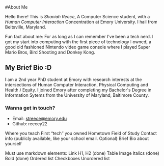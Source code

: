 #About Me

Hello there! This is *Shaniah Reece*, A Computer Science student, with a _Human Computer Interaction_ Concentration at Emory University. I hail from Beltsville, Maryland.

Fun fact about me: For as long as I can remember I've been a tech nerd. I got my start into computing with the first piece of technology I owned, a good old fashioned Nintendo video game console where I played Super Mario Bros, Bird Shooting and Donkey Kong. 


## My Brief Bio :D

I am a 2nd year PhD student at Emory with research interests at the intersections of Human Computer Interaction, Physical Computing and Health / Equity. I joined Emory after completing my Bachelor's Degree in Information Sytems from the University of Maryland, Baltimore County. 

### Wanna get in touch?

- Email: streece@emory.edu 
- Github: reecey22



Where you teach
First “tech” you owned
Hometown
Field of Study
Contact info (publicly available, like your school email. Optional)
Brief Bio about yourself


Must use markdown elements:
Link
H1, H2 (done)
Table
Image
Italics (done)
Bold (done)
Ordered list
Checkboxes
Unordered list
